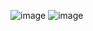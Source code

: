 ![image](https://github.com/Rahul-chaurasiya/Leetcode-Practice-Problem/assets/77222540/d02d39ca-555b-4a75-b23e-440275980996)
![image](https://github.com/Rahul-chaurasiya/Leetcode-Practice-Problem/assets/77222540/977d0d05-0ff5-49c9-b3e0-a2893bdfda88)
